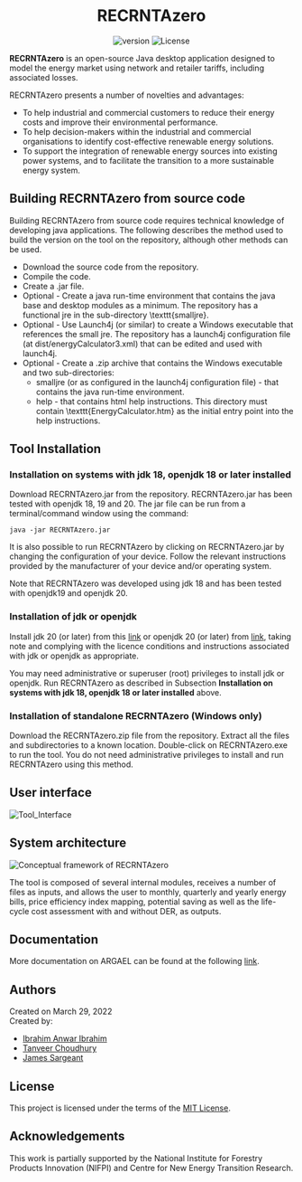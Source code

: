 <div align="center">

  # RECRNTAzero
  ![version](https://img.shields.io/badge/version-1.0-blue) ![License](https://img.shields.io/cran/l/NCC)
  
</div>

**RECRNTAzero** is an open-source Java desktop application designed to model the energy market using network and retailer tariffs, including associated losses.

RECRNTAzero presents a number of novelties and advantages:
- To help industrial and commercial customers to reduce their energy costs and improve their environmental performance.
- To help decision-makers within the industrial and commercial organisations to identify cost-effective renewable energy solutions.
- To support the integration of renewable energy sources into existing power systems, and to facilitate the transition to a more sustainable energy system.

## Building RECRNTAzero from source code
Building RECRNTAzero from source code requires technical knowledge of developing java applications.  The following describes the method used to build the version on the tool on the repository, although other methods can be used.
- Download the source code from the repository.
- Compile the code.
- Create a .jar file.
- Optional - Create a java run-time environment that contains the java base and desktop modules as a minimum.  The repository has a functional jre in the sub-directory \texttt{smalljre}.
- Optional - Use Launch4j (or similar) to create a Windows executable that references the small jre.  The repository has a launch4j configuration file (at dist/energyCalculator3.xml) that can be edited and used with launch4j.
-  Optional - Create a .zip archive that contains the Windows executable and two sub-directories:
    - smalljre (or as configured in the launch4j configuration file) - that contains the java run-time environment.
    - help - that contains html help instructions.  This directory must contain \texttt{EnergyCalculator.htm} as the initial entry point into the help instructions. 


## Tool Installation
### Installation on systems with jdk 18, openjdk 18 or later installed
Download RECRNTAzero.jar from the repository. RECRNTAzero.jar has been tested with openjdk 18, 19 and 20.  The jar file can be run from a terminal/command window using the command:

`java -jar RECRNTAzero.jar`

It is also possible to run RECRNTAzero by clicking on RECRNTAzero.jar by changing the configuration of your device.  Follow the relevant instructions provided by the manufacturer of your device and/or operating system.

Note that RECRNTAzero was developed using jdk 18 and has been tested with openjdk19 and openjdk 20. 

### Installation of jdk or openjdk
Install jdk 20 (or later) from this [link](https://www.oracle.com/au/java/technologies/downloads) or openjdk 20 (or later) from [link](https://openjdk.org/projects/jdk/), taking note and complying with the licence conditions and instructions associated with jdk or openjdk as appropriate.

You may need administrative or superuser (root) privileges to install jdk or openjdk.
Run RECRNTAzero as described in Subsection **Installation on systems with jdk 18, openjdk 18 or later installed** above.

### Installation of standalone RECRNTAzero (Windows only)
Download the RECRNTAzero.zip file from the repository.  Extract all the files and subdirectories to a known location.  Double-click on RECRNTAzero.exe to run the tool.
You do not need administrative privileges to install and run RECRNTAzero using this method.

## User interface

![Tool_Interface](https://github.com/uts-isf/RECRNTAzero/assets/63223580/c460fddf-3dd5-455c-a976-aba4e432a345)

## System architecture

![Conceptual framework of RECRNTAzero](https://github.com/uts-isf/RECRNTAzero/assets/63223580/7ea38d52-04f9-4ee4-8d32-f337a7add722)

The tool is composed of several internal modules, receives a number of files as inputs, and allows the user to monthly, quarterly and yearly energy bills, price efficiency index mapping, potential saving as well as the life-cycle cost assessment with and without DER, as outputs.

## Documentation
More documentation on ARGAEL can be found at the following <a href="https://github.com/uts-isf/RECRNTAzero/wiki">link</a>.

## Authors
Created on March 29, 2022  
Created by:
- <a href="https://github.com/Ibrahim-a-Ibrahim" target="_blank">Ibrahim Anwar Ibrahim</a>
- <a href="https://github.com/etanvah" target="_blank">Tanveer Choudhury</a>
- <a href="https://github.com/james007au" target="_blank">James Sargeant</a>

## License
This project is licensed under the terms of the <a href="https://github.com/uts-isf/RECRNTAzero/blob/main/LICENSE">MIT License</a>.

## Acknowledgements
This work is partially supported by the National Institute for Forestry Products Innovation (NIFPI) and Centre for New Energy Transition Research.
